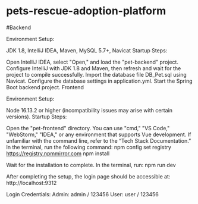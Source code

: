 # pets-rescue-adoption-platform
#Backend

Environment Setup:

JDK 1.8, IntelliJ IDEA, Maven, MySQL 5.7+, Navicat
Startup Steps:

Open IntelliJ IDEA, select "Open," and load the "pet-backend" project.
Configure IntelliJ with JDK 1.8 and Maven, then refresh and wait for the project to compile successfully.
Import the database file DB_Pet.sql using Navicat.
Configure the database settings in application.yml.
Start the Spring Boot backend project.
Frontend

Environment Setup:

Node 16.13.2 or higher (incompatibility issues may arise with certain versions).
Startup Steps:

Open the "pet-frontend" directory.
You can use "cmd," "VS Code," "WebStorm," "IDEA," or any environment that supports Vue development.
If unfamiliar with the command line, refer to the “Tech Stack Documentation.”
In the terminal, run the following command:
npm config set registry https://registry.npmmirror.com
npm install

Wait for the installation to complete.
In the terminal, run:
npm run dev

After completing the setup, the login page should be accessible at:
http://localhost:9312

Login Credentials:
Admin: admin / 123456
User: user / 123456
